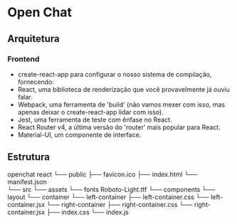 # Open Chat

## Arquitetura

### Frontend
* create-react-app para configurar o nosso sistema de compilação, fornecendo:
* React, uma biblioteca de renderização que você provavelmente já ouviu falar.
* Webpack, uma ferramenta de 'build' (não vamos mexer com isso, mas apenas deixar o create-react-app lidar com isso).
* Jest, uma ferramenta de teste com ênfase no React.
* React Router v4, a última versão do 'router' mais popular para React.
* Material-UI, um componente de interface.

## Estrutura
openchat
  react
    └── public
      ├── favicon.ico
      ├── index.html
      └── manifest.json  
    └── src
      └── assets
        └── fonts
          Roboto-Light.ttf
      └── components
        └── layout
          └── container
            └── left-container
              ├── left-container.css
              └── left-container.jsx
            └── right-container
              ├── right-container.css
              └── right-container.jsx
      ├── index.css
      └── index.js
